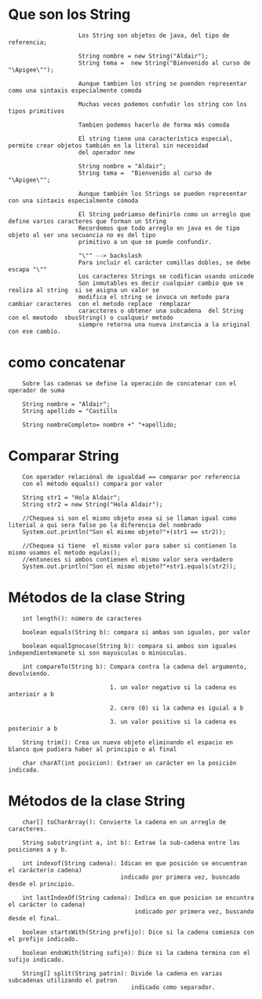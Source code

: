 

#                        Que son los String 

                        Los String son objetos de java, del tipo de referencia;

                        String nombre = new String("Aldair");
                        String tema =  new String("Bienvenido al curso de "\Apigee\"");

                        Aunque tambien los string se puenden representar como una sintaxis especialmente comoda 

                        Muchas veces podemos confudir los string con los tipos primitivos

                        Tambien podemos hacerlo de forma más comoda 

                        El string tiene una característica especial, permite crear objetos también en la literal sin necesidad
                        del operador new 

                        String nombre = "Aldair";
                        String tema =  "Bienvenido al curso de "\Apigee\""; 

                        Aunque también los Strings se pueden representar con una sintaxis especialmente cómoda

                        El String podriamso definirlo como un arreglo que define varios caracteres que forman un String
                        Recordemos que todo arreglo en java es de tipo objeto al ser una secuancia no es del tipo
                        primitivo a un que se puede confundir.

                        "\"" --> backslash
                        Para incluir el carácter comillas dobles, se debe escapa "\""
                        Los caracteres Strings se codifican usando unicode
                        Son inmutables es decir cualquier cambio que se realiza al string  si se asigna un valor se 
                        modifica el string se invoca un metodo para cambiar caracteres  con el metodo replace  remplazar
                        caraccteres o obtener una subcadena  del String con el meotodo  sbusString() o cualqueir metodo 
                        siempre retorna una nueva instancia a la original  con ese cambio.

#                       como concatenar 

        Sobre las cadenas se define la operación de concatenar con el operador de suma 

        String nombre = "Aldair";
        String apellido = "Castillo
        
        String nombreCompleto= nombre +" "+apellido;

#                   Comparar String 

        Con operador relaciónal de igualdad == comparar por referencia 
        con el método equals() compara por valor 

        String str1 = "Hola Aldair";
        String str2 = new String("Hola Aldair");

        //Chequea si son el mismo objeto osea si se llaman igual como literial a qui sera false po la diferencia del nombrado
        System.out.println("Son el mismo objeto?"+(str1 == str2));

        //Chequea si tiene  el mismo valor para saber si contienen lo mismo usamos el metodo equlas();
        //entoneces si ambos contienen el mismo valor sera verdadero 
        System.out.println("Son el mismo objeto?"+str1.equals(str2));

#       Métodos de la clase String

        int length(): número de caracteres 
        
		boolean equals(String b): compara si ambas son iguales, por valor
        
		boolean equalIgnocase(String b): compara si ambos son iguales independientemanete si son mayusculas o minúsculas.
        
		int compareTo(String b): Compara contra la cadena del argumento, devolviendo.
								 
								 1. un valor negativo si la cadena es anterioir a b 
								 
								 2. cero (0) si la cadena es iguial a b 
								 
								 3. un valor positivo si la cadena es posterioir a b 
		
		String trim(): Crea un nuevo objeto eliminando el espacio en blanco que pudiera haber al principio o al final
		
		char charAT(int posicion): Extraer un carácter en la posición indicada.

#       Métodos de la clase String			

		char[] toCharArray(): Convierte la cadena en un arreglo de caracteres.
		
		String substring(int a, int b): Extrae la sub-cadena entre las posiciones a y b.
		
		int indexof(String cadena): Idican en que posición se encuentran el carácter(o cadena)
									indicado por primera vez, busncado desde el principio.
									
		int lastIndexOf(String cadena): Indica en que posicion se encuntra el carácter (o cadena)
										indicado por primera vez, buscando desde el final.
										
		boolean startsWith(String prefijo): Dice si la cadena comienza con el prefijo indicado.
		
		boolean endsWith(String sufijo): Dice si la cadena termina con el sufijo indicado.
		
		String[] split(String patrin): Divide la cadena en varias subcadenas utilizando el patron 
									   indicado como separador.   